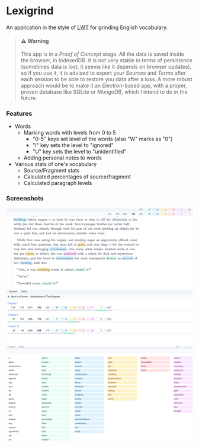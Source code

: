 # Lexigrind

An application in the style of [LWT](https://learning-with-texts.sourceforge.io/) for grinding English vocabulary.

> #### ⚠️ Warning
>
> This app is in a _Proof of Concept_ stage. All the data is saved inside the browser,
> in IndexedDB. It is not very stable in terms of persistence (sometimes data is lost, it seems like it depends
> on browser updates), so if you use it, it is advised to export your _Sources_ and _Terms_
> after each session to be able to restore you data after a loss. A more robust approach would be
> to make it an Electron-based app, with a proper, proven database like SQLite or MongoDB,
> which I intend to do in the future.

### Features

- Words
  - Marking words with levels from 0 to 5
    - "0-5" keys set level of the words (also "W" marks as "0")
    - "I" key sets the level to "ignored"
    - "U" key sets the level to "unidentified"
  - Adding personal notes to words
- Various stats of one's vocabulary
  - Source/Fragment stats
  - Calculated percentages of source/fragment
  - Calculated paragraph levels

### Screenshots

![](docs/image-1.png)
![](docs/image-2.png)
![](docs/image-3.png)
